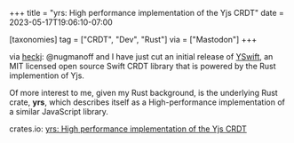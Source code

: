+++
title = "yrs: High performance implementation of the Yjs CRDT"
date = 2023-05-17T19:06:10-07:00

[taxonomies]
tag = ["CRDT", "Dev", "Rust"]
via = ["Mastodon"]
+++

via [heckj](https://mastodon.social/@heckj/110386173337115520): @nugmanoff and I have just cut an initial release of [YSwift](https://swiftpackageindex.com/y-crdt/yswift), an MIT licensed open source Swift CRDT library that is powered by the Rust implemention of Yjs.

<!-- more -->

Of more interest to me, given my Rust background, is the underlying Rust crate, **yrs**, which describes itself as a High-performance implementation of a similar JavaScript library.

crates.io: [yrs: High performance implementation of the Yjs CRDT](https://crates.io/crates/yrs)
